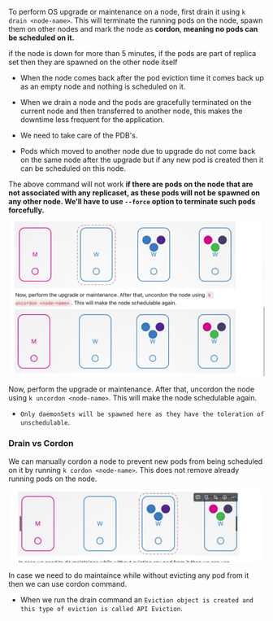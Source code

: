 To perform OS upgrade or maintenance on a node, first drain it using `k drain <node-name>`. This will terminate the running pods on the node, spawn them on other nodes and mark the node as **cordon**, **meaning no pods can be scheduled on it.** 

if the node is down for more than 5 minutes, if the pods are part of replica set then they are spawned on the other node itself

- When the node comes back after the pod eviction time it comes back up as an empty node and nothing is scheduled on it.
- When we drain a node and the pods are gracefully terminated on the current node and then transferred to another node, this makes the downtime less frequent for the application.
- We need to take care of the PDB's.

- Pods which moved to another node due to upgrade do not come back on the same node after the upgrade but if any new pod is created then it can be scheduled on this node.

The above command will not work **if there are pods on the node that are not associated with any replicaset, as these pods will not be spawned on any other node. We’ll have to use `--force` option to terminate such pods forcefully.**

![alt text](image-1.png)

Now, perform the upgrade or maintenance. After that, uncordon the node using `k uncordon <node-name>`. This will make the node schedulable again. 
- `Only daemonSets will be spawned here as they have the toleration of unschedulable`.
### Drain vs Cordon
We can manually cordon a node to prevent new pods from being scheduled on it by running `k cordon <node-name>`. This does not remove already running pods on the node.

![alt text](image.png)

In case we need to do maintaince while without evicting any pod from it then we can use cordon command.
- When we run the drain command an `Eviction object is created and this type of eviction is called API Eviction`.